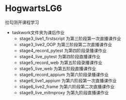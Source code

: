# HogwartsLG6
拉勾测开课程学习

- taskwork文件夹为课后作业
  - stage3_live1_firstscript 为第三阶段第一次直播课作业
  - stage3_live2_OOP 为第三阶段第二次直播课作业
  - stage4_record_pytest 为第四阶段录播课作业
  - stage4_live_pytest 为第四阶段直播课作业
  - stage5_record_web 为第五阶段录播课作业
  - stage5_live_web 为第五阶段直播课作业
  - stage6_record_appium 为第六阶段录播课作业
  - stage6_live1_appium 为第六阶段第一次直播课作业
  - stage6_live2_frame 为第六阶段第二次直播课作业
  - stage9_live_mitmproxy 为第九阶段直播课作业

